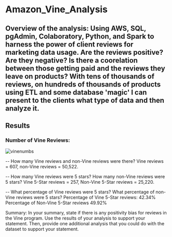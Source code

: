 # Amazon_Vine_Analysis

## Overview of the analysis: Using AWS, SQL, pgAdmin, Colaboratory, Python, and Spark to harness the power of client reviews for marketing data usage.  Are the reviews positive?  Are they negative?  Is there a coorelation between those getting paid and the reviews they leave on products?  With tens of thousands of reviews, on hundreds of thousands of products using ETL and some database 'magic' I can present to the clients what type of data and then analyze it.

## Results

### Number of Vine Reviews:

![vinenumbs](https://user-images.githubusercontent.com/102183530/180831441-f9f8c806-a914-4eb3-84c2-98198492bc49.png)

-- How many Vine reviews and non-Vine reviews were there? 
  Vine reviews = 607, non-Vine reviews = 50,522.

-- How many Vine reviews were 5 stars? How many non-Vine reviews were 5 stars?
  Vine 5-Star reviews = 257, Non-Vine 5-Star reviews = 25,220.
  
-- What percentage of Vine reviews were 5 stars? What percentage of non-Vine reviews were 5 stars?
  Percentage of Vine 5-Star reviews: 42.34%
  Percentage of Non-Vine 5-Star reviews 49.92%
  
Summary: In your summary, state if there is any positivity bias for reviews in the Vine program. Use the results of your analysis to support your statement. Then, provide one additional analysis that you could do with the dataset to support your statement.
